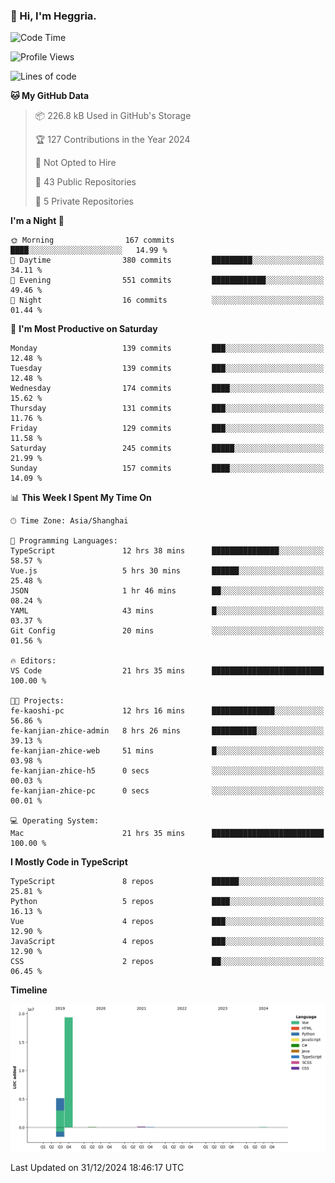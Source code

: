 ### 👋 Hi, I'm Heggria.

<!--START_SECTION:waka-->
![Code Time](http://img.shields.io/badge/Code%20Time-985%20hrs%2027%20mins-blue)

![Profile Views](http://img.shields.io/badge/Profile%20Views-0-blue)

![Lines of code](https://img.shields.io/badge/From%20Hello%20World%20I%27ve%20Written-24.8%20million%20lines%20of%20code-blue)

**🐱 My GitHub Data** 

> 📦 226.8 kB Used in GitHub's Storage 
 > 
> 🏆 127 Contributions in the Year 2024
 > 
> 🚫 Not Opted to Hire
 > 
> 📜 43 Public Repositories 
 > 
> 🔑 5 Private Repositories 
 > 
**I'm a Night 🦉** 

```text
🌞 Morning                167 commits         ████░░░░░░░░░░░░░░░░░░░░░   14.99 % 
🌆 Daytime                380 commits         █████████░░░░░░░░░░░░░░░░   34.11 % 
🌃 Evening                551 commits         ████████████░░░░░░░░░░░░░   49.46 % 
🌙 Night                  16 commits          ░░░░░░░░░░░░░░░░░░░░░░░░░   01.44 % 
```
📅 **I'm Most Productive on Saturday** 

```text
Monday                   139 commits         ███░░░░░░░░░░░░░░░░░░░░░░   12.48 % 
Tuesday                  139 commits         ███░░░░░░░░░░░░░░░░░░░░░░   12.48 % 
Wednesday                174 commits         ████░░░░░░░░░░░░░░░░░░░░░   15.62 % 
Thursday                 131 commits         ███░░░░░░░░░░░░░░░░░░░░░░   11.76 % 
Friday                   129 commits         ███░░░░░░░░░░░░░░░░░░░░░░   11.58 % 
Saturday                 245 commits         █████░░░░░░░░░░░░░░░░░░░░   21.99 % 
Sunday                   157 commits         ████░░░░░░░░░░░░░░░░░░░░░   14.09 % 
```


📊 **This Week I Spent My Time On** 

```text
🕑︎ Time Zone: Asia/Shanghai

💬 Programming Languages: 
TypeScript               12 hrs 38 mins      ███████████████░░░░░░░░░░   58.57 % 
Vue.js                   5 hrs 30 mins       ██████░░░░░░░░░░░░░░░░░░░   25.48 % 
JSON                     1 hr 46 mins        ██░░░░░░░░░░░░░░░░░░░░░░░   08.24 % 
YAML                     43 mins             █░░░░░░░░░░░░░░░░░░░░░░░░   03.37 % 
Git Config               20 mins             ░░░░░░░░░░░░░░░░░░░░░░░░░   01.56 % 

🔥 Editors: 
VS Code                  21 hrs 35 mins      █████████████████████████   100.00 % 

🐱‍💻 Projects: 
fe-kaoshi-pc             12 hrs 16 mins      ██████████████░░░░░░░░░░░   56.86 % 
fe-kanjian-zhice-admin   8 hrs 26 mins       ██████████░░░░░░░░░░░░░░░   39.13 % 
fe-kanjian-zhice-web     51 mins             █░░░░░░░░░░░░░░░░░░░░░░░░   03.98 % 
fe-kanjian-zhice-h5      0 secs              ░░░░░░░░░░░░░░░░░░░░░░░░░   00.03 % 
fe-kanjian-zhice-pc      0 secs              ░░░░░░░░░░░░░░░░░░░░░░░░░   00.01 % 

💻 Operating System: 
Mac                      21 hrs 35 mins      █████████████████████████   100.00 % 
```

**I Mostly Code in TypeScript** 

```text
TypeScript               8 repos             ██████░░░░░░░░░░░░░░░░░░░   25.81 % 
Python                   5 repos             ████░░░░░░░░░░░░░░░░░░░░░   16.13 % 
Vue                      4 repos             ███░░░░░░░░░░░░░░░░░░░░░░   12.90 % 
JavaScript               4 repos             ███░░░░░░░░░░░░░░░░░░░░░░   12.90 % 
CSS                      2 repos             ██░░░░░░░░░░░░░░░░░░░░░░░   06.45 % 
```



**Timeline**

![Lines of Code chart](https://raw.githubusercontent.com/heggria/heggria/main/assets/bar_graph.png)


 Last Updated on 31/12/2024 18:46:17 UTC
<!--END_SECTION:waka-->
